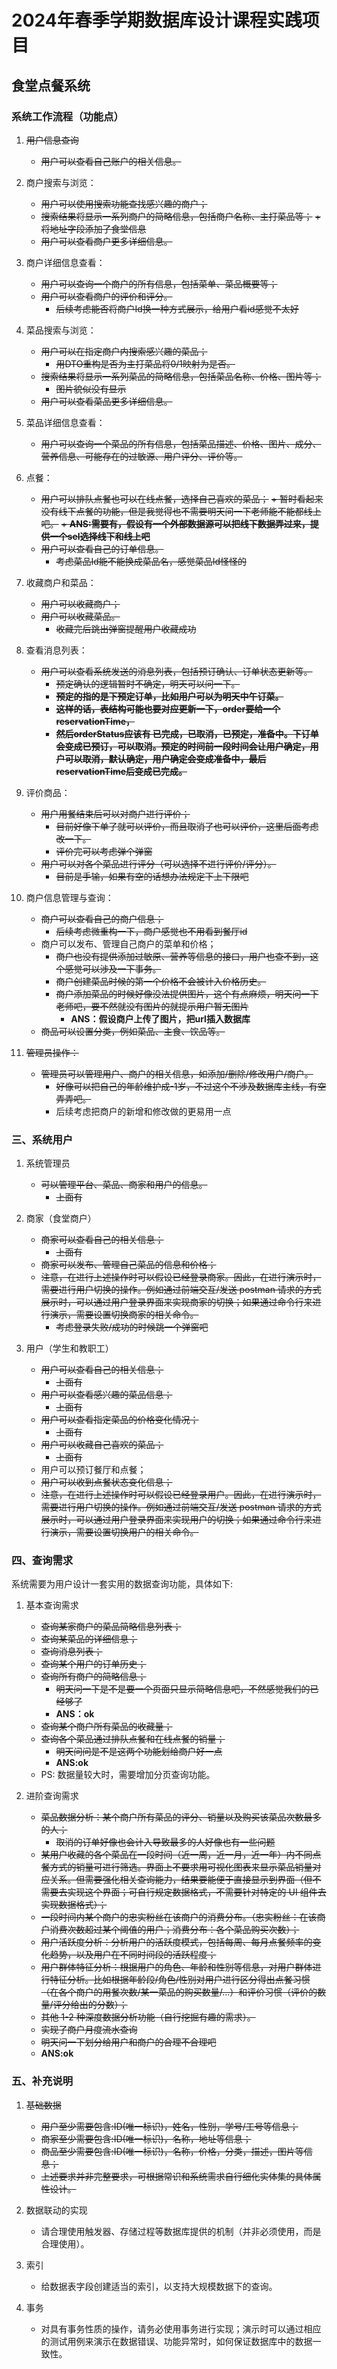 # 2024年春季学期数据库设计课程实践项目

## 食堂点餐系统

### 系统工作流程（功能点）

1. ~~用户信息查询~~
    - ~~用户可以查看自己账户的相关信息。~~

2. 商户搜索与浏览：
    - ~~用户可以使用搜索功能查找感兴趣的商户；~~
    - ~~搜索结果将显示一系列商户的简略信息，包括商户名称、主打菜品等；~~
        ~~+ 将地址字段添加了食堂信息~~
    - ~~用户可以查看商户更多详细信息。~~

3. 商户详细信息查看：
    - ~~用户可以查询一个商户的所有信息，包括菜单、菜品概要等；~~
    - ~~用户可以查看商户的评价和评分。~~
        + ~~后续考虑能否将商户Id换一种方式展示，给用户看id感觉不太好~~

4. 菜品搜索与浏览：
    - ~~用户可以在指定商户内搜索感兴趣的菜品；~~
        + ~~用DTO重构是否为主打菜品将0/1映射为是否。~~
    - ~~搜索结果将显示一系列菜品的简略信息，包括菜品名称、价格、图片等；~~
        + ~~图片貌似没有显示~~
    - ~~用户可以查看菜品更多详细信息。~~

5. 菜品详细信息查看：
    - ~~用户可以查询一个菜品的所有信息，包括菜品描述、价格、图片、成分、营养信息、可能存在的过敏源、用户评分、评价等。~~

6. 点餐：
    - ~~用户可以排队点餐也可以在线点餐，选择自己喜欢的菜品；~~
        ~~+ 暂时看起来没有线下点餐的功能，但是我觉得也不需要明天问一下老师能不能都线上吧。~~
        ~~+ **ANS:需要有，假设有一个外部数据源可以把线下数据弄过来，提供一个sel选择线下和线上吧**~~
    - ~~用户可以查看自己的订单信息。~~
        + ~~考虑菜品Id能不能换成菜品名，感觉菜品Id怪怪的~~

7. 收藏商户和菜品：
    - ~~用户可以收藏商户；~~
    - ~~用户可以收藏菜品。~~  
        + ~~收藏完后跳出弹窗提醒用户收藏成功~~

8. 查看消息列表：
    - ~~用户可以查看系统发送的消息列表，包括预订确认、订单状态更新等。~~
        + ~~预定确认的逻辑暂时不确定，明天可以问一下。~~
        + ~~**预定的指的是下预定订单，比如用户可以为明天中午订菜。**~~
        + ~~**这样的话，表结构可能也要对应更新一下，order要给一个reservationTime，**~~
        + ~~**然后orderStatus应该有 已完成，已取消，已预定，准备中。下订单会变成已预订，可以取消。预定的时间前一段时间会让用户确定，用户可以取消，默认确定，用户确定会变成准备中，最后reservationTime后变成已完成。**~~

9. 评价商品：
    - ~~用户用餐结束后可以对商户进行评价；~~
        + ~~目前好像下单了就可以评价，而且取消了也可以评价，这里后面考虑改一下。~~
        + ~~评价完可以考虑弹个弹窗~~
    - ~~用户可以对各个菜品进行评分（可以选择不进行评价/评分）。~~
        + ~~目前是手输，如果有空的话想办法规定下上下限吧~~

10. 商户信息管理与查询：
    - ~~商户可以查看自己的商户信息；~~
        + ~~后续考虑微重构一下，商户感觉也不用看到餐厅id~~
    - 商户可以发布、管理自己商户的菜单和价格；
        + ~~商户也没有提供添加过敏原、营养等信息的接口，用户也查不到，这个感觉可以涉及一下事务。~~
        + ~~商户创建菜品时候的第一个价格不会被计入价格历史。~~
        + ~~商户添加菜品的时候好像没法提供图片，这个有点麻烦，明天问一下老师吧，要不然就没有图片的就提示用户暂无图片~~
          + **ANS：假设商户上传了图片，把url插入数据库** 
    - ~~商品可以设置分类，例如菜品、主食、饮品等。~~
11. ~~管理员操作：~~
    - ~~管理员可以管理用户、商户的相关信息，如添加/删除/修改用户/商户。~~
        + ~~好像可以把自己的年龄维护成-1岁，不过这个不涉及数据库主线，有空弄弄吧。~~
        + 后续考虑把商户的新增和修改做的更易用一点

### 三、系统用户

1. 系统管理员
    - ~~可以管理平台、菜品、商家和用户的信息。~~
        + ~~上面有~~

2. 商家（食堂商户）
    - ~~商家可以查看自己的相关信息；~~
        + ~~上面有~~
    - ~~商家可以发布、管理自己菜品的信息和价格；~~
    - ~~注意，在进行上述操作时可以假设已经登录商家。因此，在进行演示时，需要进行用户切换的操作。例如通过前端交互/发送 postman 请求的方式展示时，可以通过用户登录界面来实现商家的切换；如果通过命令行来进行演示，需要设置切换商家的相关命令。~~
        + ~~考虑登录失败/成功的时候跳一个弹窗吧~~

3. 用户（学生和教职工）
    - ~~用户可以查看自己的相关信息；~~
        + ~~上面有~~
    - ~~用户可以查看感兴趣的菜品信息；~~
        + ~~上面有~~
    - ~~用户可以查看指定菜品的价格变化情况；~~
        + ~~上面有~~
    - ~~用户可以收藏自己喜欢的菜品；~~
        + ~~上面有~~
    - 用户可以预订餐厅和点餐；
    - ~~用户可以收到点餐状态变化信息；~~
    - ~~注意，在进行上述操作时可以假设已经登录用户。因此，在进行演示时，需要进行用户切换的操作。例如通过前端交互/发送 postman 请求的方式展示时，可以通过用户登录界面来实现用户的切换；如果通过命令行来进行演示，需要设置切换用户的相关命令。~~

### 四、查询需求

系统需要为用户设计一套实用的数据查询功能，具体如下:

1. 基本查询需求
    - ~~查询某家商户的菜品简略信息列表；~~
    - ~~查询某菜品的详细信息；~~
    - ~~查询消息列表；~~
    - ~~查询某个用户的订单历史；~~
    - ~~查询所有商户的简略信息；~~
        + ~~明天问一下是不是要一个页面只显示简略信息吧，不然感觉我们的已经够了~~
        + **ANS：ok**
    - ~~查询某个商户所有菜品的收藏量；~~
    - ~~查询各个菜品通过排队点餐和在线点餐的销量；~~
        + ~~明天问问是不是这两个功能划给商户好一点~~
        + **ANS:ok**
    - PS: 数据量较大时，需要增加分页查询功能。

2. 进阶查询需求
    - ~~菜品数据分析：某个商户所有菜品的评分、销量以及购买该菜品次数最多的人；~~
        + ~~取消的订单好像也会计入导致最多的人好像也有一些问题~~
    - ~~某用户收藏的各个菜品在一段时间（近一周，近一月，近一年）内不同点餐方式的销量可进行筛选。界面上不要求用可视化图表来显示菜品销量对应关系。但需要强化相关查询能力，结果要能便于直接显示到界面（但不需要去实现这个界面；可自行规定数据格式，不需要针对特定的 UI 组件去实现数据格式）；~~
    - ~~一段时间内某个商户的忠实粉丝在该商户的消费分布。（忠实粉丝：在该商户消费次数超过某个阈值的用户；消费分布：各个菜品购买次数）；~~
    - ~~用户活跃度分析：分析用户的活跃度模式，包括每周、每月点餐频率的变化趋势，以及用户在不同时间段的活跃程度；~~
    - ~~用户群体特征分析：根据用户的角色、年龄和性别等信息，对用户群体进行特征分析。比如根据年龄段/角色/性别对用户进行区分得出点餐习惯（在各个商户的用餐次数/某一菜品的购买数量/...）和评价习惯（评价的数量/评分给出的分数）；~~
    - ~~其他 1-2 种深度数据分析功能（自行挖掘有趣的需求）。~~
    + ~~实现了商户月度流水查询~~
    +  ~~明天问一下划分给用户和商户的合理不合理吧~~
    +  **ANS:ok**
### 五、补充说明

1. ~~基础数据~~
    - ~~用户至少需要包含:ID(唯一标识)，姓名，性别，学号/工号等信息；~~
    - ~~商家至少需要包含:ID(唯一标识)，名称，地址等信息；~~
    - ~~商品至少需要包含:ID(唯一标识)，名称，价格，分类，描述，图片等信息；~~
    - ~~上述要求并非完整要求，可根据常识和系统需求自行细化实体集的具体属性设计。~~

2. 数据联动的实现
    - 请合理使用触发器、存储过程等数据库提供的机制（并非必须使用，而是合理使用）。

3. 索引
    - 给数据表字段创建适当的索引，以支持大规模数据下的查询。

4. 事务
    - 对具有事务性质的操作，请务必使用事务进行实现；演示时可以通过相应的测试用例来演示在数据错误、功能异常时，如何保证数据库中的数据一致性。